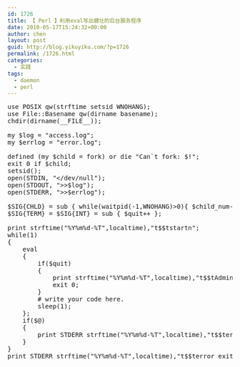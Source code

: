 ```yaml
---
id: 1726
title: 【 Perl 】利用eval写出健壮的后台服务程序
date: 2010-05-17T15:24:32+00:00
author: chen
layout: post
guid: http://blog.yikuyiku.com/?p=1726
permalink: /1726.html
categories:
  - 实践
tags:
  - daemon
  - perl
---
```

<pre class="brush: perl">use POSIX qw(strftime setsid WNOHANG);
use File::Basename qw(dirname basename);
chdir(dirname(__FILE__));

my $log = "access.log";
my $errlog = "error.log";

defined (my $child = fork) or die "Can`t fork: $!";
exit 0 if $child;
setsid();
open(STDIN, "&lt;/dev/null");
open(STDOUT, ">>$log");
open(STDERR, ">>$errlog");

$SIG{CHLD} = sub { while(waitpid(-1,WNOHANG)>0){ $child_num--; } };
$SIG{TERM} = $SIG{INT} = sub { $quit++ };

print strftime("%Y%m%d-%T",localtime),"t$$tstartn";
while(1)
{
    eval
    {
        if($quit)
        {
            print strftime("%Y%m%d-%T",localtime),"t$$tAdmin stop.n";
            exit 0;
        }
        # write your code here.
        sleep(1);
    };
    if($@)
    {
        print STDERR strftime("%Y%m%d-%T",localtime),"t$$terrort$@n";
    }
}
print STDERR strftime("%Y%m%d-%T",localtime),"t$$terror exitn";
</pre>